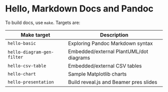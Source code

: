 # Hello, Markdown Docs and Pandoc

To build docs, use `make`. Targets are:

|Make target                |Description
|---                        |---
|`hello-basic`              |Exploring Pandoc Markdown syntax
|`hello-diagram-gen-filter` |Embedded/external PlantUML/dot diagrams
|`hello-csv-table`          |Embedded/external CSV tables
|`hello-chart`              |Sample Matplotlib charts
|`hello-presentation`       |Build reveal.js and Beamer pres slides
